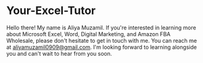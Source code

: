# Your-Excel-Tutor
Hello there! My name is Aliya Muzamil. If you're interested in learning more about Microsoft Excel, Word, Digital Marketing, and Amazon FBA Wholesale, please don't hesitate to get in touch with me. You can reach me at aliyamuzamil0909@gmail.com. I'm looking forward to learning alongside you and can't wait to hear from you soon.
